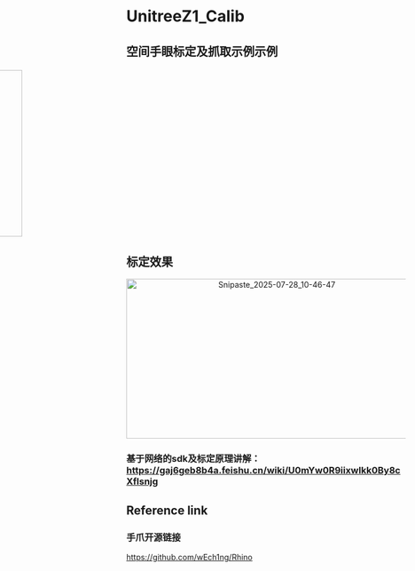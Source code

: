 # UnitreeZ1_Calib

## 空间手眼标定及抓取示例示例

<div style="display: flex; justify-content: center; align-items: center; gap: 1000px; margin-top: 20px; margin-bottom: 20px;margin-left: 120px;">
  <img src="readmefiles/1.gif" alt="说明文本" width="300">
  <img src="readmefiles/2.gif" alt="说明文本" width="300">
</div>


## 标定效果
<p align="center">
  <img width="527" height="288" alt="Snipaste_2025-07-28_10-46-47" src="https://github.com/user-attachments/assets/ac5c3a66-3163-40d8-a268-dc106218c4f4" />
</p>


### 基于网络的sdk及标定原理讲解：https://gaj6geb8b4a.feishu.cn/wiki/U0mYw0R9iixwIkk0By8cXflsnjg

## Reference link

### 手爪开源链接

https://github.com/wEch1ng/Rhino
